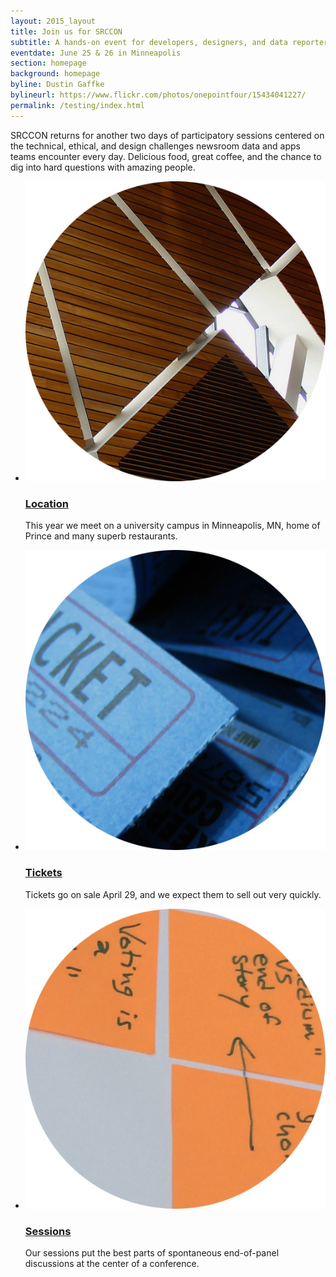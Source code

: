 ```yaml
---
layout: 2015_layout
title: Join us for SRCCON
subtitle: A hands-on event for developers, designers, and data reporters in and around newsrooms.
eventdate: June 25 & 26 in Minneapolis
section: homepage
background: homepage
byline: Dustin Gaffke
bylineurl: https://www.flickr.com/photos/onepointfour/15434041227/
permalink: /testing/index.html
---
```

SRCCON returns for another two days of participatory sessions centered on the technical, ethical, and design challenges newsroom data and apps teams encounter every day. Delicious food, great coffee, and the chance to dig into hard questions with amazing people.

<ul class="homepage">
<li class="left"><a href="/location"><img src="/media/img/2015/location.jpg"></a><h3><a href="/location">Location</a></h3><p>This year we meet on a university campus in Minneapolis, MN, home of Prince and many superb restaurants.
<li class="right"><a href="/tickets"><img src="/media/img/2015/ticket_dot.jpg" class="right"></a><h3><a href="/tickets">Tickets</a></h3><p>Tickets go on sale April 29, and we expect them to sell out very quickly.
<li class="left"><a href="/sessions"><img src="/media/img/2015/session_dot.jpg"></a><h3><a href="/sessions">Sessions</a></h3><p>Our sessions put the best parts of spontaneous end-of-panel discussions at the center of a conference.
</ul>
